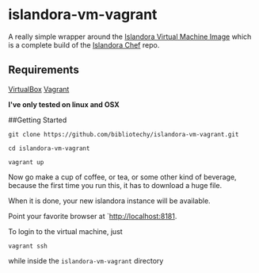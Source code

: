 islandora-vm-vagrant
====================

A really simple wrapper around the [Islandora Virtual Machine Image](http://islandora.ca/downloads) which is a complete build of the [Islandora Chef](https://github.com/ryersonlibrary/islandora_chef) repo.


## Requirements
[VirtualBox](https://www.virtualbox.org/wiki/Downloads)
[Vagrant](https://docs.vagrantup.com/v2/installation/index.html)

**I've only tested on linux and OSX**

##Getting Started

`git clone https://github.com/bibliotechy/islandora-vm-vagrant.git`

`cd islandora-vm-vagrant`

`vagrant up`

Now go make a cup of coffee, or tea, or some other kind of beverage, because the first time you run this, it has to download a huge file. 

When it is done, your new islandora instance will be available. 

Point your favorite browser at `[http://localhost:8181](http://localhost:8181).

 To login to the virtual machine, just
 
`vagrant ssh`  

while inside the `islandora-vm-vagrant` directory
